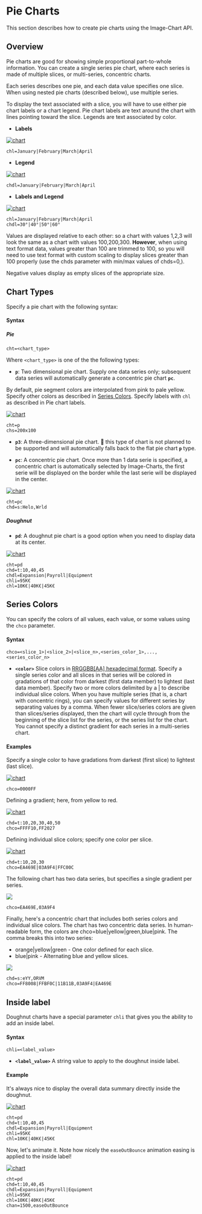 # Pie Charts

This section describes how to create pie charts using the Image-Chart API.

## Overview

Pie charts are good for showing simple proportional part-to-whole information. You can create a single series pie chart, where each series is made of multiple slices, or multi-series, concentric charts.

Each series describes one pie, and each data value specifies one slice. When using nested pie charts (described below), use multiple series.

To display the text associated with a slice, you will have to use either pie chart labels or a chart legend. Pie chart labels are text around the chart with lines pointing toward the slice. Legends are text associated by color.

- **Labels**

[![chart](https://image-charts.com/chart?chd=s%3AUf9a&chf=ps0-0%2Clg%2C45%2Cffeb3b%2C0.2%2Cf443367C%2C1%7Cps0-1%2Clg%2C45%2C8bc34a%2C0.2%2C0096887C%2C1%7Cps0-2%2Clg%2C45%2CEA469E%2C0.2%2C03A9F47C%2C1%7Cps0-3%2Clg%2C45%2C03a9f4%2C0.2%2C03A9F47C%2C1&chl=Jan%7CFeb%7CMar%7CApr&chs=700x200&cht=p&icac=fgribreau&icretina=1&ichm=45bbdbb3ba033f340fd0d41a2ae451e35eedc8e215d4f7cec0021361eb399c1b)](https://editor.image-charts.com/chart?chd=s%3AUf9a&chf=ps0-0%2Clg%2C45%2Cffeb3b%2C0.2%2Cf443367C%2C1%7Cps0-1%2Clg%2C45%2C8bc34a%2C0.2%2C0096887C%2C1%7Cps0-2%2Clg%2C45%2CEA469E%2C0.2%2C03A9F47C%2C1%7Cps0-3%2Clg%2C45%2C03a9f4%2C0.2%2C03A9F47C%2C1&chl=Jan%7CFeb%7CMar%7CApr&chs=700x200&cht=p&icac=fgribreau&icretina=1&ichm=45bbdbb3ba033f340fd0d41a2ae451e35eedc8e215d4f7cec0021361eb399c1b)

```
chl=January|February|March|April
```

- **Legend**

[![chart](https://image-charts.com/chart?chd=s%3AUf9a%2CUf9a&chdl=January%7CFebruary%7CMarch%7CApril&chs=700x200&cht=pc&icac=fgribreau&icretina=1&ichm=182416c0106e15dc9bcf75a55cfed55ea746adda54366edc97df3915d160a289)](https://editor.image-charts.com/chart?chd=s%3AUf9a%2CUf9a&chdl=January%7CFebruary%7CMarch%7CApril&chs=700x200&cht=pc&icac=fgribreau&icretina=1&ichm=182416c0106e15dc9bcf75a55cfed55ea746adda54366edc97df3915d160a289)

```
chdl=January|February|March|April
```

- **Labels and Legend**

[![chart](https://image-charts.com/chart?chd=s%3AUf9a&chdl=30%C2%B0%7C40%C2%B0%7C50%C2%B0%7C60%C2%B0&chf=b0%2Clg%2C45%2C87ed42%2C0%2Cafff96%2C1&chl=Jan%7CFeb%7CMar%7CApr&chs=700x200&cht=p&icac=fgribreau&icretina=1&ichm=e58b40eb41e53fdc799c899892ae9f11cab630b6e232bce4843ad06dd9559307)](https://editor.image-charts.com/chart?chd=s%3AUf9a&chdl=30%C2%B0%7C40%C2%B0%7C50%C2%B0%7C60%C2%B0&chf=b0%2Clg%2C45%2C87ed42%2C0%2Cafff96%2C1&chl=Jan%7CFeb%7CMar%7CApr&chs=700x200&cht=p&icac=fgribreau&icretina=1&ichm=e58b40eb41e53fdc799c899892ae9f11cab630b6e232bce4843ad06dd9559307)

```
chl=January|February|March|April
chdl=30°|40°|50°|60°
```


Values are displayed relative to each other: so a chart with values 1,2,3 will look the same as a chart with values 100,200,300. **However**, when using text format data, values greater than 100 are trimmed to 100, so you will need to use text format with custom scaling to display slices greater than 100 properly (use the chds parameter with min/max values of chds=0,<max-slice-size>).

Negative values display as empty slices of the appropriate size.

## Chart Types

Specify a pie chart with the following syntax:

#### Syntax

##### Pie

```
cht=<chart_type>
```

Where `<chart_type>` is one of the the following types:

- **`p`**: Two dimensional pie chart. Supply one data series only; subsequent data series will automatically generate a concentric pie chart **`pc`**.

By default, pie segment colors are interpolated from pink to pale yellow. Specify other colors as described in [Series Colors](#series-colors). Specify labels with `chl` as described in Pie chart labels.

<!-- The Image-Charts API calculates the circle's radius from the minimum of width and height specified in the chart size (chs) parameter. If you are including labels, you probably need to specify the size of the width to be twice the size of the height, to ensure that your labels are fully visible. -->

[![chart](https://image-charts.com/chart?chd=s%3AUf9a&chf=b0%2Clg%2C0%2Cffeb3b%2C0.2%2Cf443367C%2C0.8&chl=Jan%7CFeb%7CMar%7CApr&chs=700x200&cht=p&icac=fgribreau&icretina=1&ichm=74599668ade10cf41e83b9a0750d8b8f31b4f238bcce9b85aa83f2ca9a673a70)](https://editor.image-charts.com/chart?chd=s%3AUf9a&chf=b0%2Clg%2C0%2Cffeb3b%2C0.2%2Cf443367C%2C0.8&chl=Jan%7CFeb%7CMar%7CApr&chs=700x200&cht=p&icac=fgribreau&icretina=1&ichm=74599668ade10cf41e83b9a0750d8b8f31b4f238bcce9b85aa83f2ca9a673a70)

```
cht=p
chs=200x100
```

- **`p3`**: A three-dimensional pie chart. :checkered_flag: this type of chart is not planned to be supported and will automatically falls back to the flat pie chart **`p`** type.

- **`pc`**: A concentric pie chart. Once more than 1 data serie is specified, a concentric chart is automatically selected by Image-Charts, the first serie will be displayed on the border while the last serie will be displayed in the center.

[![chart](https://image-charts.com/chart?chd=s%3AHelo%2CWrld&chs=700x200&cht=pc&icac=fgribreau&icretina=1&ichm=fe16b535e1432e0df2056d5913ef62b4bfb9609af432f4e31565a1b4b067827c)](https://editor.image-charts.com/chart?chd=s%3AHelo%2CWrld&chs=700x200&cht=pc&icac=fgribreau&icretina=1&ichm=fe16b535e1432e0df2056d5913ef62b4bfb9609af432f4e31565a1b4b067827c)

```
cht=pc
chd=s:Helo,Wrld
```

##### Doughnut

- **`pd`**: A doughnut pie chart is a good option when you need to display data at its center.


[![chart](https://image-charts.com/chart?chan=1200&chd=t%3A10%2C40%2C45&chdl=Expansion%7CPayroll%7CEquipment&chdlp=b&chf=b0%2Clg%2C90%2C68cefd%2C0%2C96a6ff%2C1&chl=10K%E2%82%AC%7C40K%E2%82%AC%7C45K%E2%82%AC&chli=95K%E2%82%AC&chma=0%2C0%2C0%2C10&chs=700x300&cht=pd&chtt=Expenses&icac=fgribreau&icretina=1&ichm=e9111219b5a00167e5eb659567baa297f9143e7a1e4231f210c99c30596f0a40)](https://image-charts.com/chart?chan=1200&chd=t%3A10%2C40%2C45&chdl=Expansion%7CPayroll%7CEquipment&chdlp=b&chf=b0%2Clg%2C90%2C68cefd%2C0%2C96a6ff%2C1&chl=10K%E2%82%AC%7C40K%E2%82%AC%7C45K%E2%82%AC&chli=95K%E2%82%AC&chma=0%2C0%2C0%2C10&chs=700x300&cht=pd&chtt=Expenses&icac=fgribreau&icretina=1&ichm=e9111219b5a00167e5eb659567baa297f9143e7a1e4231f210c99c30596f0a40)

```
cht=pd
chd=t:10,40,45
chdl=Expansion|Payroll|Equipment
chli=95K€
chl=10K€|40K€|45K€
```

<!-- Note that for all types, negative numbers in data cause "blank" slices.

[![chart](https://image-charts.com/chart?chd=t%3A10%2C-10%2C10%2C-10%7C5%2C-5%2C5%2C-5%2C5%2C-5%2C5%2C-5%2C5%2C-5&chs=700x200&cht=pc&icac=fgribreau&icretina=1&ichm=b4cc9c860d948de02400328ca06f32189e463a42fb3bcc3c6009293f232443f5)](https://editor.image-charts.com/chart?chd=t%3A10%2C-10%2C10%2C-10%7C5%2C-5%2C5%2C-5%2C5%2C-5%2C5%2C-5%2C5%2C-5&chs=700x200&cht=pc&icac=fgribreau&icretina=1&ichm=b4cc9c860d948de02400328ca06f32189e463a42fb3bcc3c6009293f232443f5)

```
cht=pc
chd=t:10,-10,10,-10|5,-5,5,-5,5,-5,5,-5,5,-5
```


Google Image 3D charts and concentric pie chart are not supported and automatically fallback on flat pie chart. -->

## Series Colors

You can specify the colors of all values, each value, or some values using the `chco` parameter.

#### Syntax

```
chco=<slice_1>|<slice_2>|<slice_n>,<series_color_1>,...,<series_color_n>
```

- **`<color>`** Slice colors in [RRGGBB[AA] hexadecimal format](/reference/color-format). Specify a single series color and all slices in that series will be colored in gradations of that color from darkest (first data member) to lightest (last data member). Specify two or more colors delimited by a | to describe individual slice colors. When you have multiple series (that is, a chart with concentric rings), you can specify values for different series by separating values by a comma. When fewer slice/series colors are given than slices/series displayed, then the chart will cycle through from the beginning of the slice list for the series, or the series list for the chart. You cannot specify a distinct gradient for each series in a multi-series chart.


#### Examples

Specify a single color to have gradations from darkest (first slice) to lightest (last slice).

[![chart](https://image-charts.com/chart?chco=0000FF&chd=s%3AHellobla&chs=700x200&cht=p3&icac=fgribreau&icretina=1&ichm=8a1c5a6c1e25ce9c5b698870d7c134462188295dcf5d91eb2aaeb576cf48dcbd)](https://editor.image-charts.com/chart?chco=0000FF&chd=s%3AHellobla&chs=700x200&cht=p3&icac=fgribreau&icretina=1&ichm=8a1c5a6c1e25ce9c5b698870d7c134462188295dcf5d91eb2aaeb576cf48dcbd)

```
chco=0000FF
```

Defining a gradient; here, from yellow to red.

[![chart](https://image-charts.com/chart?chco=FFFF10%2CFF2027&chd=t%3A10%2C20%2C30%2C40%2C50&chs=700x200&cht=p3&icac=fgribreau&icretina=1&ichm=1c233aa4369cccf14c0c49ca4d011e3100db8dccae6c1c5bae96c1c2f19829cd)](https://editor.image-charts.com/chart?chco=FFFF10%2CFF2027&chd=t%3A10%2C20%2C30%2C40%2C50&chs=700x200&cht=p3&icac=fgribreau&icretina=1&ichm=1c233aa4369cccf14c0c49ca4d011e3100db8dccae6c1c5bae96c1c2f19829cd)

```
chd=t:10,20,30,40,50
chco=FFFF10,FF2027
```


Defining individual slice colors; specify one color per slice.

[![chart](https://image-charts.com/chart?chco=EA469E%7C03A9F4%7CFFC00C&chd=t%3A10%2C20%2C30&chs=700x200&cht=p3&icac=fgribreau&icretina=1&ichm=dd386847e31a80a987f3180022865fca2f246494b2f4bf29b7abb2f480a99ed0)](https://editor.image-charts.com/chart?chco=EA469E%7C03A9F4%7CFFC00C&chd=t%3A10%2C20%2C30&chs=700x200&cht=p3&icac=fgribreau&icretina=1&ichm=dd386847e31a80a987f3180022865fca2f246494b2f4bf29b7abb2f480a99ed0)

```
chd=t:10,20,30
chco=EA469E|03A9F4|FFC00C
```

The following chart has two data series, but specifies a single gradient per series.

[![](https://image-charts.com/chart?chco=EA469E%2C03A9F4&chd=s%3AeYY%2CORVM&chdl=1%7C2%7C3%7C4%7C5%7C6%7C7&chs=700x200&cht=pc&icac=fgribreau&icretina=1&ichm=bb11ba9c8c1c13f468cfb389651878f03ee16c8e7bbbd98b94b07fed4575c263)](https://editor.image-charts.com/chart?chco=EA469E%2C03A9F4&chd=s%3AeYY%2CORVM&chdl=1%7C2%7C3%7C4%7C5%7C6%7C7&chs=700x200&cht=pc&icac=fgribreau&icretina=1&ichm=bb11ba9c8c1c13f468cfb389651878f03ee16c8e7bbbd98b94b07fed4575c263)

```
chco=EA469E,03A9F4
```

Finally, here's a concentric chart that includes both series colors and individual slice colors. The chart has two concentric data series. In human-readable form, the colors are chco=blue|yellow|green,blue|pink. The comma breaks this into two series:

- orange|yellow|green - One color defined for each slice.
- blue|pink - Alternating blue and yellow slices.

[![](https://image-charts.com/chart?chco=FF8008%7CFFBF0C%7C11B11B%2C03A9F4%7CEA469E&chd=s%3AeYY%2CORVM&chdl=1%7C2%7C3%7C4%7C5%7C6%7C7&chs=700x200&cht=pc&icac=fgribreau&icretina=1&ichm=5628ecd925d1664e0dde3b4ba71622819513c07a260dc7f8ae424a5096474a64)](https://editor.image-charts.com/chart?chco=FF8008%7CFFBF0C%7C11B11B%2C03A9F4%7CEA469E&chd=s%3AeYY%2CORVM&chdl=1%7C2%7C3%7C4%7C5%7C6%7C7&chs=700x200&cht=pc&icac=fgribreau&icretina=1&ichm=5628ecd925d1664e0dde3b4ba71622819513c07a260dc7f8ae424a5096474a64)

```
chd=s:eYY,ORVM
chco=FF8008|FFBF0C|11B11B,03A9F4|EA469E
```

## Inside label

Doughnut charts have a special parameter `chli` that gives you the ability to add an inside label.

#### Syntax

```
chli=<label_value>
```

- **`<label_value>`** A string value to apply to the doughnut inside label.

#### Example

It's always nice to display the overall data summary directly inside the doughnut.

[![chart](https://image-charts.com/chart?chd=t%3A10%2C40%2C45&chdl=Expansion%7CPayroll%7CEquipment&chf=b0%2Clg%2C45%2Cf5c4c4%2C0%2Cf57676%2C1&chl=10K%E2%82%AC%7C40K%E2%82%AC%7C45K%E2%82%AC&chli=95K%E2%82%AC&chs=700x300&cht=pd&chtt=Expenses&icac=fgribreau&icretina=1&ichm=ae92433e2fd5f3df697db7ca4edf613137275b427eabc537cd28f9ebfa381119)](https://editor.image-charts.com/chart?chd=t%3A10%2C40%2C45&chdl=Expansion%7CPayroll%7CEquipment&chf=b0%2Clg%2C45%2Cf5c4c4%2C0%2Cf57676%2C1&chl=10K%E2%82%AC%7C40K%E2%82%AC%7C45K%E2%82%AC&chli=95K%E2%82%AC&chs=700x300&cht=pd&chtt=Expenses&icac=fgribreau&icretina=1&ichm=ae92433e2fd5f3df697db7ca4edf613137275b427eabc537cd28f9ebfa381119)

```
cht=pd
chd=t:10,40,45
chdl=Expansion|Payroll|Equipment
chli=95K€
chl=10K€|40K€|45K€
```

Now, let's animate it. Note how nicely the `easeOutBounce` animation easing is applied to the inside label!

[![chart](https://image-charts.com/chart?chan=1500%2CeaseOutBounce&chd=t%3A10%2C40%2C45&chdl=Expansion%7CPayroll%7CEquipment&chf=b0%2Clg%2C90%2C68cefd%2C0%2C96a6ff%2C1&chl=10K%E2%82%AC%7C40K%E2%82%AC%7C45K%E2%82%AC&chli=95K%E2%82%AC&chs=700x300&cht=pd&chtt=Expenses&icac=fgribreau&icretina=1&ichm=e5dd327e64b4dcc94b6112fe0996ea38de1188813fc0321ed794d370b868dc7c)](https://editor.image-charts.com/chart?chan=1500%2CeaseOutBounce&chd=t%3A10%2C40%2C45&chdl=Expansion%7CPayroll%7CEquipment&chf=b0%2Clg%2C90%2C68cefd%2C0%2C96a6ff%2C1&chl=10K%E2%82%AC%7C40K%E2%82%AC%7C45K%E2%82%AC&chli=95K%E2%82%AC&chs=700x300&cht=pd&chtt=Expenses&icac=fgribreau&icretina=1&ichm=e5dd327e64b4dcc94b6112fe0996ea38de1188813fc0321ed794d370b868dc7c)

```
cht=pd
chd=t:10,40,45
chdl=Expansion|Payroll|Equipment
chli=95K€
chl=10K€|40K€|45K€
chan=1500,easeOutBounce
```
